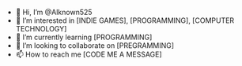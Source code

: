 - 👋 Hi, I’m @Alknown525
- 👀 I’m interested in [INDIE GAMES], [PROGRAMMING], [COMPUTER TECHNOLOGY]
- 🌱 I’m currently learning [PROGRAMMING]
- 💞️ I’m looking to collaborate on [PREGRAMMING]
- 📫 How to reach me [CODE ME A MESSAGE]

<!---
Alknown525/Alknown525 is a ✨ special ✨ repository because its `README.md` (this file) appears on your GitHub profile.
You can click the Preview link to take a look at your changes.
--->
